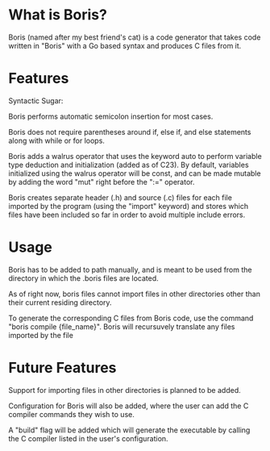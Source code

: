 # What is Boris?
Boris (named after my best friend's cat) is a code generator that takes code written in "Boris" with a Go based syntax and produces C files from it.

# Features
Syntactic Sugar:

Boris performs automatic semicolon insertion for most cases.

Boris does not require parentheses around if, else if, and else statements along with while or for loops.

Boris adds a walrus operator that uses the keyword auto to perform variable type deduction and initialization (added as of C23). By default, variables initialized using the walrus operator will be const, and can be made mutable by adding the word "mut" right before the ":=" operator.

Boris creates separate header (.h) and source (.c) files for each file imported by the program (using the "import" keyword) and stores which files have been included so far in order to avoid multiple include errors.

# Usage
Boris has to be added to path manually, and is meant to be used from the directory in which the .boris files are located.

As of right now, boris files cannot import files in other directories other than their current residing directory.

To generate the corresponding C files from Boris code, use the command "boris compile {file_name}". Boris will recursuvely translate any files imported by the file

# Future Features
Support for importing files in other directories is planned to be added.

Configuration for Boris will also be added, where the user can add the C compiler commands they wish to use.

A "build" flag will be added which will generate the executable by calling the C compiler listed in the user's configuration.
